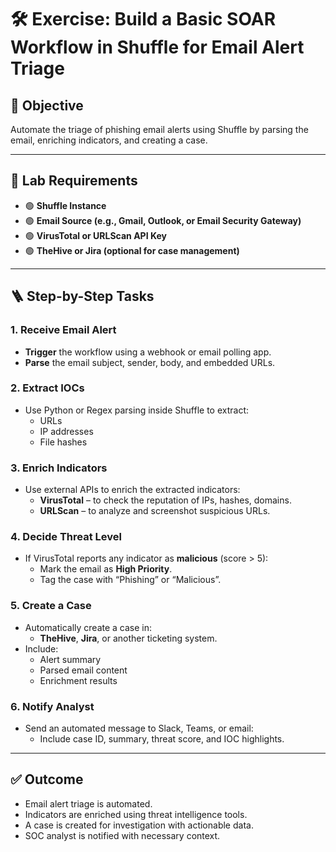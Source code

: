 # 🛠️ Exercise: Build a Basic SOAR Workflow in Shuffle for Email Alert Triage

## 🎯 Objective
Automate the triage of phishing email alerts using Shuffle by parsing the email, enriching indicators, and creating a case.

---

## 🔧 Lab Requirements

- 🟢 **Shuffle Instance**
- 🟢 **Email Source (e.g., Gmail, Outlook, or Email Security Gateway)**
- 🟢 **VirusTotal or URLScan API Key**
- 🟢 **TheHive or Jira (optional for case management)**

---

## 🪜 Step-by-Step Tasks

### 1. Receive Email Alert
- **Trigger** the workflow using a webhook or email polling app.
- **Parse** the email subject, sender, body, and embedded URLs.

### 2. Extract IOCs
- Use Python or Regex parsing inside Shuffle to extract:
  - URLs
  - IP addresses
  - File hashes

### 3. Enrich Indicators
- Use external APIs to enrich the extracted indicators:
  - **VirusTotal** – to check the reputation of IPs, hashes, domains.
  - **URLScan** – to analyze and screenshot suspicious URLs.

### 4. Decide Threat Level
- If VirusTotal reports any indicator as **malicious** (score > 5):
  - Mark the email as **High Priority**.
  - Tag the case with “Phishing” or “Malicious”.

### 5. Create a Case
- Automatically create a case in:
  - **TheHive**, **Jira**, or another ticketing system.
- Include:
  - Alert summary
  - Parsed email content
  - Enrichment results

### 6. Notify Analyst
- Send an automated message to Slack, Teams, or email:
  - Include case ID, summary, threat score, and IOC highlights.

---

## ✅ Outcome

- Email alert triage is automated.
- Indicators are enriched using threat intelligence tools.
- A case is created for investigation with actionable data.
- SOC analyst is notified with necessary context.

